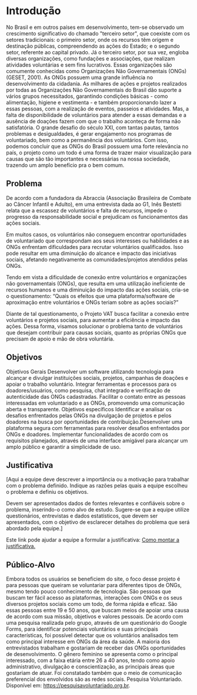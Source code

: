 # Introdução

 No Brasil e em outros países em desenvolvimento, tem-se observado um
crescimento significativo do chamado "terceiro setor", que coexiste com os setores
tradicionais: o primeiro setor, onde os recursos têm origem e destinação públicas,
compreendendo as ações do Estado; e o segundo setor, referente ao capital privado.
Já o terceiro setor, por sua vez, engloba diversas organizações, como fundações e
associações, que realizam atividades voluntárias e sem fins lucrativos. Essas
organizações são comumente conhecidas como Organizações Não Governamentais
(ONGs) (GESET, 2001).
As ONGs possuem uma grande influência no desenvolvimento da cidadania.
As milhares de ações e projetos realizados por todas as Organizações Não
Governamentais do Brasil dão suporte a vários grupos necessitados, garantindo
condições básicas - como alimentação, higiene e vestimenta - e também
proporcionando lazer a essas pessoas, com a realização de eventos, passeios e
atividades. Mas, a falta de disponibilidade de voluntários para atender a essas
demandas e a ausência de doações fazem com que o trabalho aconteça de forma
não satisfatória. O grande desafio do século XXI, com tantas pautas, tantos problemas
e desigualdades, é gerar engajamento nos programas de voluntariado, bem como a
permanência dos voluntários.
Com isso, podemos concluir que as ONGs do Brasil possuem uma forte
relevância no país, o projeto como um todo é uma forma de trazer maior
visualização para causas que são tão importantes e necessárias na nossa sociedade,
trazendo um amplo benefício pra o bem comum.

## Problema

  De acordo com a fundadora da Abraccia (Associação Brasileira de Combate ao Câncer Infantil e Adulto), em uma entrevista dada ao G1, Inês Bestetti relata que a escassez de voluntários e falta de recursos, impede o progresso da responsabilidade social e prejudicam os funcionamentos das ações sociais.
  
  Em muitos casos, os voluntários não conseguem encontrar oportunidades de voluntariado que correspondam aos seus interesses ou habilidades e as ONGs enfrentam dificuldades para recrutar voluntários qualificados. Isso pode resultar em uma diminuição do alcance e impacto das iniciativas sociais, afetando negativamente as comunidades/projetos atendidos pelas ONGs.
  
  Tendo em vista a dificuldade de conexão entre voluntários e organizações não governamentais (ONGs), que resulta em uma utilização ineficiente de recursos humanos e uma diminuição do impacto das ações sociais, cria-se o questionamento: “Quais os efeitos que uma plataforma/software de aproximação entre voluntários e ONGs teriam sobre as ações sociais?”
  
  Diante de tal questionamento, o Projeto VAT busca facilitar a conexão entre voluntários e projetos sociais, para aumentar a eficiência e impacto das ações. Dessa forma, visamos solucionar o problema tanto de voluntários que desejam contribuir para causas sociais, quanto as próprias ONGs que precisam de apoio e mão de obra voluntária.


## Objetivos

Objetivos Gerais
Desenvolver um software utilizando tecnologia para alcançar e divulgar instituições sociais, projetos, campanhas de doações e apoiar o trabalho voluntário. Integrar ferramentas e processos para os doadores/usuários, como pesquisa, chat integrado e verificação de autenticidade das ONGs cadastradas. Facilitar o contato entre as pessoas interessadas em voluntariado e as ONGs, promovendo uma comunicação aberta e transparente.
Objetivos específicos
Identificar e analisar os desafios enfrentados pelas ONGs na divulgação de projetos e pelos doadores na busca por oportunidades de contribuição.Desenvolver uma plataforma segura com ferramentas para resolver desafios enfrentados por ONGs e doadores.
Implementar funcionalidades de acordo com os requisitos planejados, através de uma interface amigável para alcançar um amplo público e garantir a simplicidade de uso.


## Justificativa

[Aqui a equipe deve descrever a importância ou a motivação para trabalhar com o problema definido. Indique as razões pelas quais a equipe escolheu o problema e definiu os objetivos.

Devem ser apresentados dados de fontes relevantes e confiáveis sobre o problema, inserindo-o como alvo de estudo. Sugere-se que a equipe utilize questionários, entrevistas e dados estatísticos, que devem ser apresentados, com o objetivo de esclarecer detalhes do problema que será abordado pela equipe.]

Este link pode ajudar a equipe a formular a justificativa: [Como montar a justificativa.](https://guiadamonografia.com.br/como-montar-justificativa-do-tcc/)

## Público-Alvo

Embora todos os usuários se beneficiem do site, o foco desse projeto é para
pessoas que queiram se voluntariar para diferentes tipos de ONGs, mesmo tendo
pouco conhecimento de tecnologia. São pessoas que buscam ter fácil acesso as
plataformas, interações com ONGs e os seus diversos projetos sociais como um todo,
de forma rápida e eficaz. São essas pessoas entre 19 e 50 anos, que buscam meios
de apoiar uma causa de acordo com sua missão, objetivos e valores pessoais.
De acordo com uma pesquisa realizada pelo grupo, através de um questionário
do Google Forms, para identificar potenciais voluntários e suas principais
características, foi possível detectar que os voluntários analisados tem como principal
interesse em ONGs da área da saúde. A maioria dos entrevistados trabalham e
gostariam de receber das ONGs oportunidades de desenvolvimento. O gênero
feminino se apresenta como o principal interessado, com a faixa etária entre 26 a 40
anos, tendo como apoio administrativo, divulgação e conscientização, as principais
áreas que gostariam de atuar. Foi constatado também que o meio de comunicação
preferencial dos envolvidos são as redes sociais.
Pesquisa Voluntariado. Disponível em: https://pesquisavoluntariado.org.br. 

